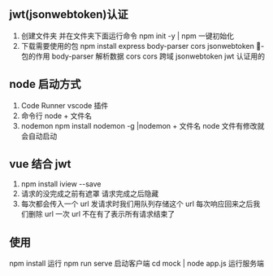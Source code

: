 ## jwt(jsonwebtoken)认证

1. 创建文件夹 并在文件夹下面运行命令 npm init -y | npm 一键初始化
2. 下载需要使用的包 npm install express body-parser cors jsonwebtoken - 包的作用 body-parser 解析数据 cors cors 跨域 jsonwebtoken jwt 认证用的

## node 启动方式

1. Code Runner vscode 插件
2. 命令行 node + 文件名
3. nodemon npm install nodemon -g |nodemon + 文件名 node 文件有修改就会自动启动

## vue 结合 jwt

1. npm install iview --save
2. 请求的没完成之前有遮罩 请求完成之后隐藏
3. 每次都会传入一个 url 发请求时我们用队列存储这个 url 每次响应回来之后我们删除 url 一次 url 不在有了表示所有请求结束了

## 使用

npm install 运行 npm run serve 启动客户端 cd mock | node app.js 运行服务端
